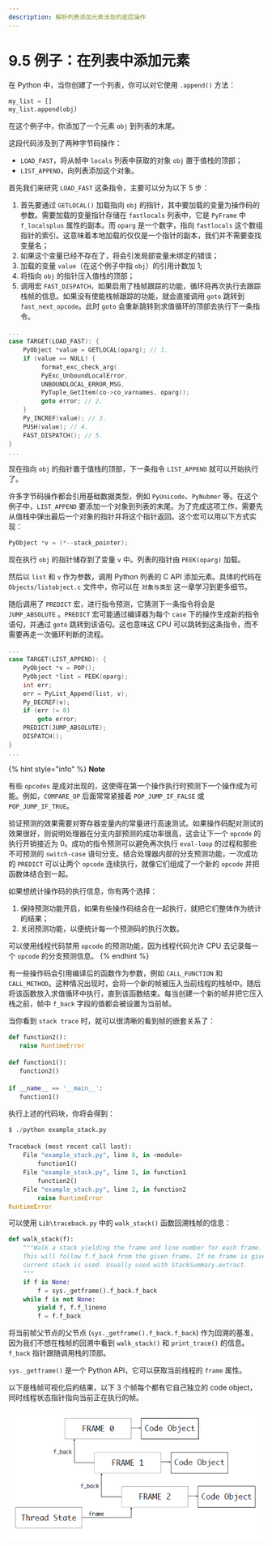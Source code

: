 ```yaml
---
description: 解析列表添加元素涉及的底层操作
---
```


# 9.5 例子：在列表中添加元素

在 Python 中，当你创建了一个列表，你可以对它使用 `.append()` 方法：

```python
my_list = []
my_list.append(obj)
```

在这个例子中，你添加了一个元素 `obj` 到列表的末尾。

这段代码涉及到了两种字节码操作：

* `LOAD_FAST`，将从帧中 `locals` 列表中获取的对象 `obj` 置于值栈的顶部；
* `LIST_APPEND`，向列表添加这个对象。

首先我们来研究 `LOAD_FAST` 这条指令，主要可以分为以下 5 步：

1. 首先要通过 `GETLOCAL()` 加载指向 `obj` 的指针，其中要加载的变量为操作码的参数。需要加载的变量指针存储在 `fastlocals` 列表中，它是 `PyFrame` 中 `f_localsplus` 属性的副本。而 `oparg` 是一个数字，指向 `fastlocals` 这个数组指针的索引。这意味着本地加载的仅仅是一个指针的副本，我们并不需要查找变量名；
2. 如果这个变量已经不存在了，将会引发局部变量未绑定的错误；
3. 加载的变量 `value`（在这个例子中指 `obj`）的引用计数加 1;
4. 将指向 `obj` 的指针压入值栈的顶部；
5. 调用宏 `FAST_DISPATCH`，如果启用了栈帧跟踪的功能，循环将再次执行去跟踪栈帧的信息。如果没有使能栈帧跟踪的功能，就会直接调用 `goto` 跳转到 `fast_next_opcode`。此时 `goto` 会重新跳转到求值循环的顶部去执行下一条指令。

```c
...
case TARGET(LOAD_FAST): {
    PyObject *value = GETLOCAL(oparg); // 1.
    if (value == NULL) {
	     format_exc_check_arg(
	     PyExc_UnboundLocalError,
         UNBOUNDLOCAL_ERROR_MSG,
         PyTuple_GetItem(co->co_varnames, oparg));
         goto error; // 2.
    }
    Py_INCREF(value); // 3.
    PUSH(value); // 4.
    FAST_DISPATCH(); // 5.
}
...
```

现在指向 `obj` 的指针置于值栈的顶部，下一条指令 `LIST_APPEND` 就可以开始执行了。

许多字节码操作都会引用基础数据类型，例如 `PyUnicode`、`PyNubmer` 等。在这个例子中，`LIST_APPEND` 要添加一个对象到列表的末尾。为了完成这项工作，需要先从值栈中弹出最后一个对象的指针并将这个指针返回。这个宏可以用以下方式实现：

```c
PyObject *v = (*--stack_pointer);
```

现在执行 `obj` 的指针储存到了变量 `v` 中。列表的指针由 `PEEK(oparg)` 加载。

然后以 `list` 和 `v` 作为参数，调用 Python 列表的 C API 添加元素。具体的代码在 `Objects/listobject.c` 文件中，你可以在 `对象与类型` 这一章学习到更多细节。

随后调用了 `PREDICT` 宏，进行指令预测，它猜测下一条指令将会是 `JUMP_ABSOLUTE` 。`PREDICT` 宏可能通过编译器为每个 `case` 下的操作生成新的指令语句，并通过 `goto` 跳转到该语句。这也意味这 CPU 可以跳转到这条指令，而不需要再走一次循环判断的流程。

```c
...
case TARGET(LIST_APPEND): {
    PyObject *v = POP();
    PyObject *list = PEEK(oparg);
    int err;
    err = PyList_Append(list, v);
    Py_DECREF(v);
    if (err != 0)
        goto error;
    PREDICT(JUMP_ABSOLUTE);
    DISPATCH();
}
...
```

{% hint style="info" %}
**Note**

有些 `opcodes` 是成对出现的，这使得在第一个操作执行时预测下一个操作成为可能。例如，`COMPARE_OP` 后面常常紧接着 `POP_JUMP_IF_FALSE` 或 `POP_JUMP_IF_TRUE`。

验证预测的效果需要对寄存器变量内的常量进行高速测试。如果操作码配对测试的效果很好，则说明处理器在分支内部预测的成功率很高，这会让下一个 `opcode` 的执行开销接近为 0。成功的指令预测可以避免再次执行 `eval-loop` 的过程和那些不可预测的 `switch-case` 语句分支。结合处理器内部的分支预测功能，一次成功的 `PREDICT` 可以让两个 `opcode` 连续执行，就像它们组成了一个新的 `opcode` 并把函数体结合到一起。

如果想统计操作码的执行信息，你有两个选择：

1. 保持预测功能开启，如果有些操作码结合在一起执行，就把它们整体作为统计的结果；
2. 关闭预测功能，以便统计每一个预测码的执行次数。

可以使用线程代码禁用 `opcode` 的预测功能，因为线程代码允许 CPU 去记录每一个 `opcode` 的分支预测信息。
{% endhint %}

有一些操作码会引用编译后的函数作为参数，例如 `CALL_FUNCTION` 和 `CALL_METHOD`。这种情况出现时，会将一个新的帧被压入当前线程的栈帧中。随后将该函数放入求值循环中执行，直到该函数结束。每当创建一个新的帧并把它压入栈之前，帧中 `f_back` 字段的值都会被设置为当前帧。

当你看到 `stack trace` 时，就可以很清晰的看到帧的嵌套关系了：

```python
def function2():
   raise RuntimeError
   
def function1():
   function2()
   
if __name__ == '__main__':
   function1()
```

执行上述的代码块，你将会得到：

```python
$ ./python example_stack.py

Traceback (most recent call last):
    File "example_stack.py", line 8, in <module>
        function1()
    File "example_stack.py", line 5, in function1
        function2()
    File "example_stack.py", line 2, in function2
        raise RuntimeError
RuntimeError
```

可以使用 `Lib\traceback.py` 中的 `walk_stack()` 函数回溯栈帧的信息：

```python
def walk_stack(f):
    """Walk a stack yielding the frame and line number for each frame.
    This will follow f.f_back from the given frame. If no frame is given, the
    current stack is used. Usually used with StackSummary.extract.
    """
    if f is None:
        f = sys._getframe().f_back.f_back
    while f is not None:
        yield f, f.f_lineno
        f = f.f_back
```

将当前帧父节点的父节点 (`sys._getframe().f_back.f_back`) 作为回溯的基准，因为我们不想在栈帧的回溯中看到 `walk_stack()` 和 `print_trace()` 的信息。`f_back` 指针跟随调用栈的顶部。

`sys._getframe()` 是一个 Python API，它可以获取当前线程的 `frame` 属性。

以下是栈帧可视化后的结果，以下 3 个帧每个都有它自己独立的 code object，同时线程状态指针指向当前正在执行的帧。

![图9.5.1 栈帧可视化](<../.gitbook/assets/图9.5.1 栈帧可视化.png>)
